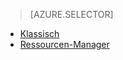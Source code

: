 > [AZURE.SELECTOR]
- [Klassisch](../articles/virtual-machines/virtual-machines-windows-classic-troubleshoot-deployment-new-vm.md)
- [Ressourcen-Manager](../articles/virtual-machines/virtual-machines-windows-troubleshoot-deployment-new-vm.md)
